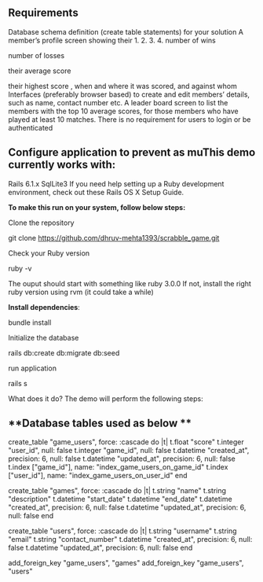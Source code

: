 **Requirements**
-----------------------

Database schema definition (create table statements) for your solution
A member’s profile screen showing their
1.
2.
3.
4.
number of wins

number of losses

their average score

their highest score
, when and where it was scored, and against whom
Interfaces (preferably browser based) to create and edit members’ details, such as
name, contact number etc.
A leader board screen to list the members with the top 10 average scores, for those
members who have played at least 10 matches.
There is no requirement for users to login or be authenticated

**Configure application to prevent as muThis demo currently works with:**
-------------------------------------------------------------
Rails 6.1.x
SqlLite3
If you need help setting up a Ruby development environment, check out these Rails OS X Setup Guide.


**To make this run on your system, follow below steps:**

Clone the repository

git clone https://github.com/dhruv-mehta1393/scrabble_game.git

Check your Ruby version

ruby -v

The ouput should start with something like ruby 3.0.0 If not, install the right ruby version using rvm (it could take a while)

**Install dependencies**:

bundle install

Initialize the database

rails db:create db:migrate db:seed

run application

rails s

What does it do?
The demo will perform the following steps:


**Database tables used as below **
---------------------------------------

create_table "game_users", force: :cascade do |t|
    t.float "score"
    t.integer "user_id", null: false
    t.integer "game_id", null: false
    t.datetime "created_at", precision: 6, null: false
    t.datetime "updated_at", precision: 6, null: false
    t.index ["game_id"], name: "index_game_users_on_game_id"
    t.index ["user_id"], name: "index_game_users_on_user_id"
  end

  create_table "games", force: :cascade do |t|
    t.string "name"
    t.string "description"
    t.datetime "start_date"
    t.datetime "end_date"
    t.datetime "created_at", precision: 6, null: false
    t.datetime "updated_at", precision: 6, null: false
  end

  create_table "users", force: :cascade do |t|
    t.string "username"
    t.string "email"
    t.string "contact_number"
    t.datetime "created_at", precision: 6, null: false
    t.datetime "updated_at", precision: 6, null: false
  end

  add_foreign_key "game_users", "games"
  add_foreign_key "game_users", "users"
